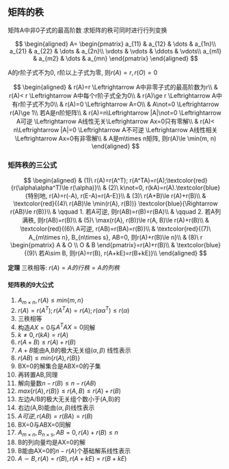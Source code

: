 ## 矩阵的秩

矩阵A中非0子式的最高阶数
求矩阵的秩可同时进行行列变换

$$
\begin{aligned}
	A=
	\begin{pmatrix}
		a_{11} & a_{12} & \dots & a_{1n}\\
		a_{21} & a_{22} & \dots & a_{2n}\\
		\vdots & \vdots & \ddots & \vdots\\
		a_{m1} & a_{m2} & \dots & a_{mn}
	\end{pmatrix}
\end{aligned}
$$

A的r阶子式不为0, r阶以上子式为零, 则$r(A)=r, r(O)=0$

$$
\begin{aligned}
	& r(A)=r \Leftrightarrow A中非零子式的最高阶数为r\\
	& r(A)< r \Leftrightarrow A中每个r阶子式全为0\\
	& r(A)\ge r \Leftrightarrow A中有r阶子式不为0\\
	& r(A)=0 \Leftrightarrow A=O\\
	& A\not=0 \Leftrightarrow r(A)\ge 1\\
	若A是n阶矩阵\\
	& r(A)=n\Leftrightarrow |A|\not=0 \Leftrightarrow A可逆 \Leftrightarrow A线性无关\Leftrightarrow Ax=0只有零解\\
	& r(A)< n\Leftrightarrow |A|=0 \Leftrightarrow A不可逆 \Leftrightarrow A线性相关\Leftrightarrow Ax=0有非零解\\
	& A是m\times n矩阵, 则r(A)\le \min(m, n)
\end{aligned}
$$

### 矩阵秩的三公式

$$
\begin{aligned}
	& (1)\ r(A)=r(A^T); r(A^TA)=r(A);\textcolor{red}{r(\alpha\alpha^T)\le r(\alpha)}\\
	& (2)\ k\not=0, r(kA)=r(A).\textcolor{blue}{特别地, r(A)=r(-A), r(E-A)=r(A-E)}\\
	& (3)\ r(A+B)\le r(A)+r(B)\\
	& \textcolor{red}{(4)\ r(AB)\le \min(r(A), r(B))} \textcolor{blue}{\Rightarrow r(AB)\le r(B)}\\
	& \qquad 1. 若A可逆, 则r(AB)=r(B)=r(BA)\\
	& \qquad 2. 若A列满秩, 则r(AB)=r(B)\\
	& (5)\ \max(r(A), r(B))\le r(A, B)\le r(A)+r(B)\\
	& \textcolor{red}{(6)\ A可逆, r(AB)=r(BA)=r(B)}\\
	& \textcolor{red}{(7)\ A_{m\times n}, B_{n\times s}, AB=0, 则r(A)+r(B)\le n}\\
	& (8)\ r
	\begin{pmatrix}
		A & O \\
		O & B
	\end{pmatrix}=r(A)+r(B)\\
	& \textcolor{blue}{(9)\ 若A\sim B, 则r(A)=r(B), r(A+kE)=r(B+kE)}\\
\end{aligned}
$$

**定理** 三秩相等: $r(A)=A的行秩=A的列秩$

#### 矩阵秩的9大公式

1. $A_{m \times n},r(A)\le min\{m,n\}$
2. $r(A)=r(A^T);r(A^TA)=r(A);r(\alpha \alpha ^T) \le r(\alpha )$
3. 三秩相等
4. 构造$AX=0$与$A^TAX=0$同解
5. $k \not = 0,r(kA)=r(A)$
6. $r(A+B) \le r(A)+r(B)$
7. $A+B$能由A,B的极大无关组$(\alpha ,\beta)$ 线性表示
8. $r(AB)\le min\{r(A),r(B)\}$
9. BX=0的解集合是ABX=0的子集
10. 再转置AB,同理
11. 解向量数$n-r(B)\le n-r(AB)$
12. $max\{r(A),r(B)\}\le r(A,B)\le r(A)+r(B)$
13. 左边A/B的极大无关组个数小于(A,B)的
14. 右边(A,B)能由$(\alpha ,\beta )$线性表示
15. $A可逆,r(AB)=r(BA)=r(B)$
16. BX=0与ABX=0同解
17. $A_{m \times n},B_{n \times s},AB=0,r(A)+r(B) \le n$
18. B的列向量均是AX=0的解
19. B能由AX=0的$n-r(A)$个基础解系线性表示
20. $A \backsim B,r(A)=r(B),r(A+kE)=r(B+kE)$
